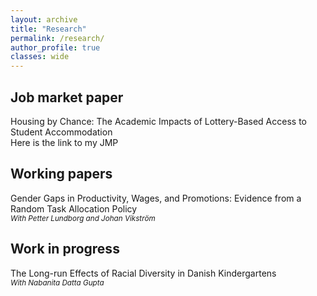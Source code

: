 ```yaml
---
layout: archive
title: "Research"
permalink: /research/
author_profile: true
classes: wide
---
```


## Job market paper
Housing by Chance: The Academic Impacts of Lottery-Based Access to Student Accommodation  
Here is the link to my JMP

## Working papers
Gender Gaps in Productivity, Wages, and Promotions: Evidence from a Random Task Allocation Policy  
<small><em>With Petter Lundborg and Johan Vikström</em></small>

## Work in progress
The Long-run Effects of Racial Diversity in Danish Kindergartens  
<small><em>With Nabanita Datta Gupta</em></small>
